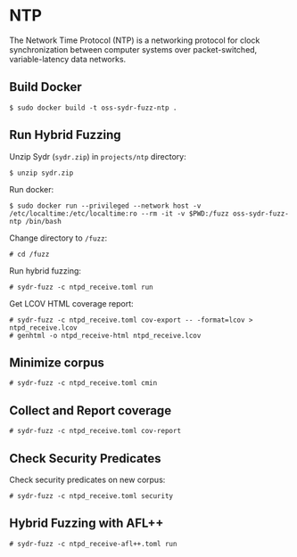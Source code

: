 # NTP

The Network Time Protocol (NTP) is a networking protocol for clock synchronization between computer systems over packet-switched, variable-latency data networks.

## Build Docker

    $ sudo docker build -t oss-sydr-fuzz-ntp .

## Run Hybrid Fuzzing

Unzip Sydr (`sydr.zip`) in `projects/ntp` directory:

    $ unzip sydr.zip

Run docker:

    $ sudo docker run --privileged --network host -v /etc/localtime:/etc/localtime:ro --rm -it -v $PWD:/fuzz oss-sydr-fuzz-ntp /bin/bash

Change directory to `/fuzz`:

    # cd /fuzz

Run hybrid fuzzing:

    # sydr-fuzz -c ntpd_receive.toml run

Get LCOV HTML coverage report:

    # sydr-fuzz -c ntpd_receive.toml cov-export -- -format=lcov > ntpd_receive.lcov
    # genhtml -o ntpd_receive-html ntpd_receive.lcov

## Minimize corpus

    # sydr-fuzz -c ntpd_receive.toml cmin

## Collect and Report coverage

    # sydr-fuzz -c ntpd_receive.toml cov-report

## Check Security Predicates

Check security predicates on new corpus:

    # sydr-fuzz -c ntpd_receive.toml security

## Hybrid Fuzzing with AFL++

    # sydr-fuzz -c ntpd_receive-afl++.toml run

